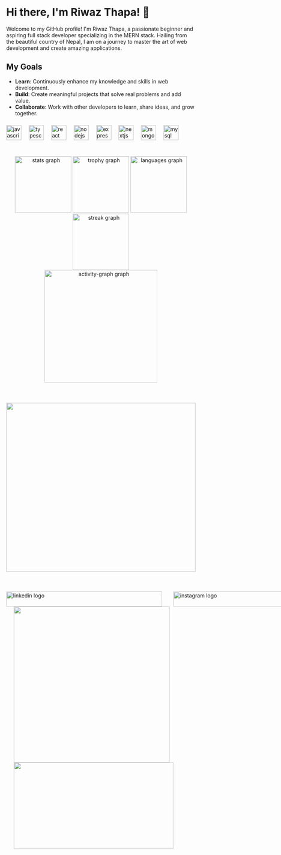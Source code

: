 # Hi there, I'm Riwaz Thapa! 👋

Welcome to my GitHub profile! I'm Riwaz Thapa, a passionate beginner and aspiring full stack developer specializing in the MERN stack. Hailing from the beautiful country of Nepal, I am on a journey to master the art of web development and create amazing applications.

## My Goals

- **Learn**: Continuously enhance my knowledge and skills in web development.
- **Build**: Create meaningful projects that solve real problems and add value.
- **Collaborate**: Work with other developers to learn, share ideas, and grow together.

###
<div align="left">
  <img src="https://cdn.jsdelivr.net/gh/devicons/devicon/icons/javascript/javascript-original.svg" height="40" alt="javascript logo"  />
  <img width="12" />
  <img src="https://cdn.jsdelivr.net/gh/devicons/devicon/icons/typescript/typescript-original.svg" height="40" alt="typescript logo"  />
  <img width="12" />
  <img src="https://cdn.jsdelivr.net/gh/devicons/devicon/icons/react/react-original.svg" height="40" alt="react logo"  />
  <img width="12" />
  <img src="https://cdn.simpleicons.org/nodedotjs/339933" height="40" alt="nodejs logo"  />
  <img width="12" />
  <img src="https://skillicons.dev/icons?i=express" height="40" alt="express logo"  />
  <img width="12" />
  <img src="https://skillicons.dev/icons?i=nextjs" height="40" alt="nextjs logo"  />
  <img width="12" />
  <img src="https://cdn.simpleicons.org/mongodb/47A248" height="40" alt="mongodb logo"  />
  <img width="12" />
  <img src="https://cdn.simpleicons.org/mysql/4479A1" height="40" alt="mysql logo"  />
</div>

###

<br clear="both">

<div align="center">
  <img src="https://github-readme-stats.vercel.app/api?username=r33waz&hide_title=false&hide_rank=false&show_icons=true&include_all_commits=true&count_private=true&disable_animations=false&theme=dracula&locale=en&hide_border=false&order=1" height="150" alt="stats graph"  />
  <img src="https://github-profile-trophy.vercel.app?username=r33waz&theme=dracula&column=-1&row=1&margin-w=8&margin-h=8&no-bg=false&no-frame=false&order=4" height="150" alt="trophy graph"  />
  <img src="https://github-readme-stats.vercel.app/api/top-langs?username=r33waz&locale=en&hide_title=false&layout=compact&card_width=320&langs_count=5&theme=dracula&hide_border=false&order=2" height="150" alt="languages graph"  />
  <img src="https://streak-stats.demolab.com?user=r33waz&locale=en&mode=daily&theme=dracula&hide_border=false&border_radius=5&order=3" height="150" alt="streak graph"  />
  <br>
  <img src="https://github-readme-activity-graph.vercel.app/graph?username=r33waz&radius=16&theme=react&area=true&order=5" height="300" alt="activity-graph graph"  />
</div>

###

<br clear="both">

<p align="center">
  <img height="450" width="100%" src="https://i.pinimg.com/originals/81/17/8b/81178b47a8598f0c81c4799f2cdd4057.gif" />
</p>

<br clear="both">

###

<div style=" display: flex; justify-content: space-between; gap: 30px;" width="100%">
  <a href="https://www.linkedin.com/in/riwaz-thapa-906170230/" target="_blank" >
    <img src="https://img.shields.io/static/v1?message=LinkedIn&logo=linkedin&label=&color=0077B5&logoColor=white&labelColor=&style=for-the-badge" height="40" width="415" alt="linkedin logo"  />
  </a>
  <a href="https://www.instagram.com/r33waz/" target="_blank" >
    <img src="https://img.shields.io/static/v1?message=Instagram&logo=instagram&label=&color=E4405F&logoColor=white&labelColor=&style=for-the-badge" height="40" width="415" alt="instagram logo"  />
  </a>
  <a href="https://www.facebook.com/reewaz.thapa.77/" target="_blank" >
    <img src="https://img.shields.io/static/v1?message=Facebook&logo=facebook&label=&color=1877F2&logoColor=white&labelColor=&style=for-the-badge" height="40" width="415" alt="facebook logo"  />
  </a>
  <a href="https://mail.google.com/mail/u/0/#inbox" target="_blank" >
    <img src="https://img.shields.io/static/v1?message=Gmail&logo=gmail&label=&color=D14836&logoColor=white&labelColor=&style=for-the-badge" height="40" width="415" alt="gmail logo"  />
  </a>
  <a href="9861496098" target="_blank" >
    <img src="https://img.shields.io/static/v1?message=Whatsapp&logo=whatsapp&label=&color=25D366&logoColor=white&labelColor=&style=for-the-badge" height="40" width="415" alt="whatsapp logo"  />
  </a>
</div>

<div width="100%" style="display: flex; gap:20px" >
  <div style="margin-left: 20px; ">
    <img src="https://github.com/Anmol-Baranwal/Cool-GIFs-For-GitHub/assets/74038190/72903324-cf57-4e90-80a6-ed3c9734e0ed" width="415">
  </div5
  <div style="margin-left: 100px;">
    <img src="https://user-images.githubusercontent.com/74038190/213910845-af37a709-8995-40d6-be59-724526e3c3d7.gif" width="425" height="231" ">
  </div>
</div>



